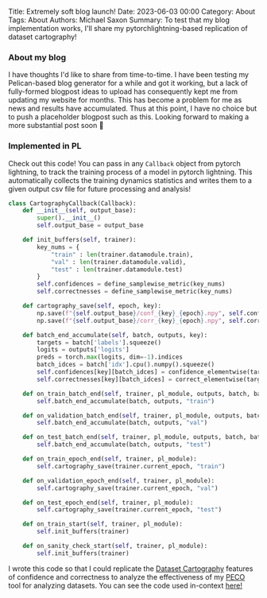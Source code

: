 Title: Extremely soft blog launch!
Date: 2023-06-03 00:00
Category: About
Tags: About
Authors: Michael Saxon
Summary: To test that my blog implementation works, I'll share my pytorchlightning-based replication of dataset cartography!

### About my blog

I have thoughts I'd like to share from time-to-time. I have been testing my Pelican-based blog generator for a while and got it working, but a lack of fully-formed blogpost ideas to upload has consequently kept me from updating my website for months. This has become a problem for me as news and results have accumulated. Thus at this point, I have no choice but to push a placeholder blogpost such as this. Looking forward to making a more substantial post soon 🫡

### Implemented in PL

Check out this code! You can pass in any `Callback` object from pytorch lightning, to track the training process of a model in pytorch lightning. This automatically collects the training dynamics statistics and writes them to a given output csv file for future processing and analysis!

```python
class CartographyCallback(Callback):
    def __init__(self, output_base):
        super().__init__()
        self.output_base = output_base

    def init_buffers(self, trainer):
        key_nums = {
            "train" : len(trainer.datamodule.train),
            "val" : len(trainer.datamodule.valid),
            "test" : len(trainer.datamodule.test)
        }
        self.confidences = define_samplewise_metric(key_nums)
        self.correctnesses = define_samplewise_metric(key_nums)

    def cartography_save(self, epoch, key):
        np.save(f"{self.output_base}/conf_{key}_{epoch}.npy", self.confidences[key])
        np.save(f"{self.output_base}/corr_{key}_{epoch}.npy", self.correctnesses[key])

    def batch_end_accumulate(self, batch, outputs, key):
        targets = batch['labels'].squeeze()
        logits = outputs['logits']
        preds = torch.max(logits, dim=-1).indices
        batch_idces = batch['idx'].cpu().numpy().squeeze()
        self.confidences[key][batch_idces] = confidence_elementwise(targets, logits).squeeze()
        self.correctnesses[key][batch_idces] = correct_elementwise(targets, preds).squeeze()

    def on_train_batch_end(self, trainer, pl_module, outputs, batch, batch_idx):
        self.batch_end_accumulate(batch, outputs, "train")

    def on_validation_batch_end(self, trainer, pl_module, outputs, batch, batch_idx, dataloader_idx):
        self.batch_end_accumulate(batch, outputs, "val")

    def on_test_batch_end(self, trainer, pl_module, outputs, batch, batch_idx, dataloader_idx):
        self.batch_end_accumulate(batch, outputs, "test")

    def on_train_epoch_end(self, trainer, pl_module):
        self.cartography_save(trainer.current_epoch, "train")

    def on_validation_epoch_end(self, trainer, pl_module):
        self.cartography_save(trainer.current_epoch, "val")

    def on_test_epoch_end(self, trainer, pl_module):
        self.cartography_save(trainer.current_epoch, "test")

    def on_train_start(self, trainer, pl_module):
        self.init_buffers(trainer)

    def on_sanity_check_start(self, trainer, pl_module):
        self.init_buffers(trainer)
```

I wrote this code so that I could replicate the [Dataset Cartography](https://arxiv.org/abs/2009.10795) features of confidence and correctness to analyze the effectiveness of my [PECO](https://arxiv.org/abs/2112.09237) tool for analyzing datasets. You can see the code used in-context [here!](https://github.com/michaelsaxon/DatasetAnalysis)
